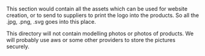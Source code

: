 This section would contain all the assets which can be used for website creation, or to send to suppliers to print the logo into the products. 
So all the .jpg, .png, .svg goes into this place.

This directory will not contain modelling photos or photos of products. We will probably use aws or some other providers to store the pictures securely.

